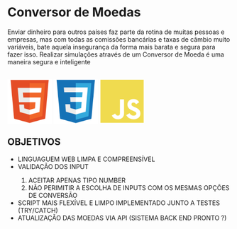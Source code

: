 <h1>Conversor de Moedas</h1>

<p>Enviar dinheiro para outros países faz parte da rotina de muitas pessoas e empresas, mas com todas as comissões bancárias e taxas de câmbio muito variáveis, bate aquela insegurança da forma mais barata e segura para fazer isso.  Realizar simulações através de um Conversor de Moeda é uma maneira segura e inteligente</p>

<div style="display: inline_block"><br>
  <img align="center" alt="Ryan-HTML" height="100" width="100" src="https://raw.githubusercontent.com/devicons/devicon/master/icons/html5/html5-original.svg">
  <img align="center" alt="Ryan-CSS" height="100" width="100" src="https://raw.githubusercontent.com/devicons/devicon/master/icons/css3/css3-original.svg">
  <img align="center" alt="Ryan-Js" height="100" width="100" src="https://raw.githubusercontent.com/devicons/devicon/master/icons/javascript/javascript-plain.svg">
</div>

 <h2>OBJETIVOS</h2>
 <ul>
  <li>LINGUAGUEM WEB LIMPA E COMPREENSÍVEL</li> 
  <li>VALIDAÇÃO DOS INPUT</li>
    <ol>
      <li>ACEITAR APENAS TIPO NUMBER</li>
      <li>NÃO PERIMITIR A ESCOLHA DE INPUTS COM OS MESMAS OPÇÕES DE CONVERSÃO</li>
    </ol>
  <li>SCRIPT MAIS FLEXÍVEL E LIMPO IMPLEMENTADO JUNTO A TESTES (TRY/CATCH) </li>
  <li>ATUALIZAÇÃO DAS MOEDAS VIA API (SISTEMA BACK END PRONTO ?)</li>
  </ul>
